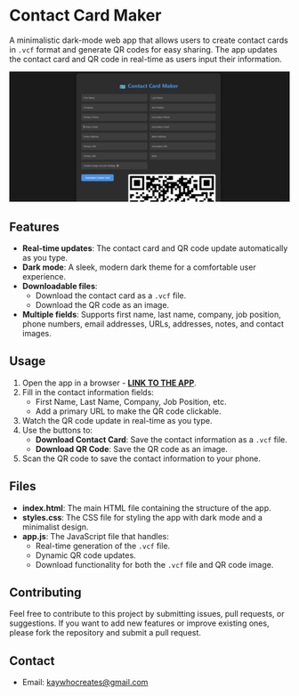 # Contact Card Maker

A minimalistic dark-mode web app that allows users to create contact cards in `.vcf` format and generate QR codes for easy sharing. The app updates the contact card and QR code in real-time as users input their information.

[![App Image](Non-App/App%20Image.png)](https://kay-who-codes.github.io/Contact-Card-Maker)

## Features

- **Real-time updates**: The contact card and QR code update automatically as you type.
- **Dark mode**: A sleek, modern dark theme for a comfortable user experience.
- **Downloadable files**:
  - Download the contact card as a `.vcf` file.
  - Download the QR code as an image.
- **Multiple fields**: Supports first name, last name, company, job position, phone numbers, email addresses, URLs, addresses, notes, and contact images.

## Usage

1. Open the app in a browser - **[LINK TO THE APP](https://kay-who-codes.github.io/Contact-Card-Maker)**.
2. Fill in the contact information fields:
   - First Name, Last Name, Company, Job Position, etc.
   - Add a primary URL to make the QR code clickable.
3. Watch the QR code update in real-time as you type.
4. Use the buttons to:
   - **Download Contact Card**: Save the contact information as a `.vcf` file.
   - **Download QR Code**: Save the QR code as an image.
5. Scan the QR code to save the contact information to your phone.

## Files

- **index.html**: The main HTML file containing the structure of the app.
- **styles.css**: The CSS file for styling the app with dark mode and a minimalist design.
- **app.js**: The JavaScript file that handles:
  - Real-time generation of the `.vcf` file.
  - Dynamic QR code updates.
  - Download functionality for both the `.vcf` file and QR code image.

## Contributing

Feel free to contribute to this project by submitting issues, pull requests, or suggestions. If you want to add new features or improve existing ones, please fork the repository and submit a pull request.

## Contact

- Email: [kaywhocreates@gmail.com](mailto:kaywhocreates@gmail.com)